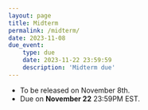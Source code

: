```yaml
---
layout: page
title: Midterm
permalink: /midterm/
date: 2023-11-08
due_event: 
    type: due
    date: 2023-11-22 23:59:59
    description: 'Midterm due'
---
```


- To be released on November 8th.
- Due on **November 22** 23:59PM EST. 
